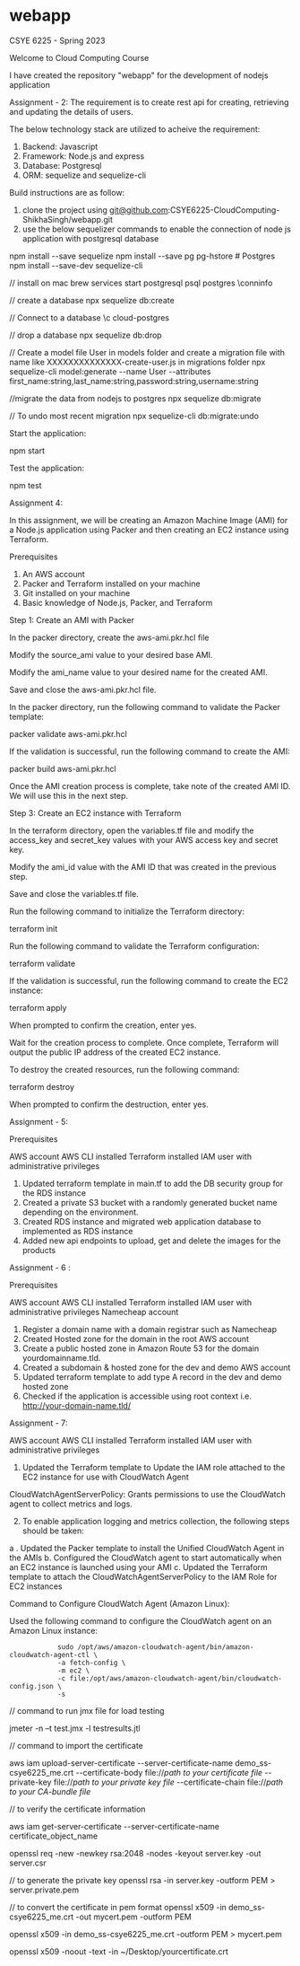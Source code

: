 # webapp
CSYE 6225 - Spring 2023

Welcome to Cloud Computing Course

I have created the repository "webapp" for the development of nodejs application

Assignment - 2:
The requirement is to create rest api for creating, retrieving and updating the details of users.

The below technology stack are utilized to acheive the requirement:

1. Backend: Javascript 
2. Framework: Node.js and express
3. Database: Postgresql
4. ORM: sequelize and sequelize-cli

Build instructions are as follow:

1. clone the project using git@github.com:CSYE6225-CloudComputing-ShikhaSingh/webapp.git 
2. use the below sequelizer commands to enable the connection of node js application with postgresql database

npm install --save sequelize
npm install --save pg pg-hstore # Postgres
npm install --save-dev sequelize-cli


// install on mac
brew services start postgresql
psql postgres
\conninfo


// create a database
npx sequelize db:create

// Connect to a database
\c cloud-postgres

// drop a database
npx sequelize db:drop

// Create a model file User in models folder and create a migration file with name like XXXXXXXXXXXXXX-create-user.js in migrations folder
npx sequelize-cli model:generate --name User --attributes first_name:string,last_name:string,password:string,username:string
 
//migrate the data from nodejs to postgres
npx sequelize db:migrate

// To undo most recent migration
npx sequelize-cli db:migrate:undo

Start the application:

npm start

Test the application:

npm test

Assignment 4:

In this assignment, we will be creating an Amazon Machine Image (AMI) for a Node.js application using Packer and then creating an EC2 instance using Terraform.

Prerequisites

1. An AWS account
2. Packer and Terraform installed on your machine
3. Git installed on your machine
4. Basic knowledge of Node.js, Packer, and Terraform

Step 1: Create an AMI with Packer

In the packer directory, create the aws-ami.pkr.hcl file

Modify the source_ami value to your desired base AMI.

Modify the ami_name value to your desired name for the created AMI.

Save and close the aws-ami.pkr.hcl file.

In the packer directory, run the following command to validate the Packer template:

packer validate aws-ami.pkr.hcl

If the validation is successful, run the following command to create the AMI:

packer build aws-ami.pkr.hcl

Once the AMI creation process is complete, take note of the created AMI ID. We will use this in the next step.

Step 3: Create an EC2 instance with Terraform

In the terraform directory, open the variables.tf file and modify the access_key and secret_key values with your AWS access key and secret key.

Modify the ami_id value with the AMI ID that was created in the previous step.

Save and close the variables.tf file.

Run the following command to initialize the Terraform directory:

terraform init

Run the following command to validate the Terraform configuration:

terraform validate

If the validation is successful, run the following command to create the EC2 instance:

terraform apply

When prompted to confirm the creation, enter yes.

Wait for the creation process to complete. Once complete, Terraform will output the public IP address of the created EC2 instance.

To destroy the created resources, run the following command:

terraform destroy

When prompted to confirm the destruction, enter yes.


Assignment - 5:

Prerequisites

AWS account
AWS CLI installed
Terraform installed
IAM user with administrative privileges


1. Updated terraform template in main.tf to add the DB security group for the RDS instance
2. Created a private S3 bucket with a randomly generated bucket name depending on the environment.
3. Created RDS instance and migrated web application database to implemented as RDS instance
4. Added new api endpoints to upload, get and delete the images for the products

Assignment - 6 :

Prerequisites

AWS account
AWS CLI installed
Terraform installed
IAM user with administrative privileges
Namecheap account

1. Register a domain name with a domain registrar such as Namecheap
2. Created Hosted zone for the domain in the root AWS account
3. Create a public hosted zone in Amazon Route 53 for the domain yourdomainname.tld.
4. Created a subdomain & hosted zone for the dev and demo AWS account
5. Updated terraform template to add type A record in the dev and demo hosted zone
6. Checked if the application is accessible using root context i.e. http://your-domain-name.tld/

Assignment - 7:

AWS account
AWS CLI installed
Terraform installed
IAM user with administrative privileges


1. Updated the Terraform template to Update the IAM role attached to the EC2 instance for use with CloudWatch Agent

CloudWatchAgentServerPolicy: Grants permissions to use the CloudWatch agent to collect metrics and logs.

2. To enable application logging and metrics collection, the following steps should be taken:

a . Updated the Packer template to install the Unified         CloudWatch Agent in the AMIs
b.  Configured the CloudWatch agent to start automatically     when an EC2 instance is launched using your AMI
c.  Updated the Terraform template to attach the            CloudWatchAgentServerPolicy to the IAM Role for EC2 instances

Command to Configure CloudWatch Agent (Amazon Linux):

Used the following command to configure the CloudWatch agent on an Amazon Linux instance:

                sudo /opt/aws/amazon-cloudwatch-agent/bin/amazon-cloudwatch-agent-ctl \
                -a fetch-config \
                -m ec2 \
                -c file:/opt/aws/amazon-cloudwatch-agent/bin/cloudwatch-config.json \
                -s

// command to run jmx file for load testing

jmeter -n –t test.jmx -l testresults.jtl


// command to import the certificate

aws iam upload-server-certificate --server-certificate-name demo_ss-csye6225_me.crt --certificate-body file://*path to your certificate file* --private-key file://*path to your private key file* --certificate-chain file://*path to your CA-bundle file*


// to verify the certificate information

aws iam get-server-certificate --server-certificate-name certificate_object_name

openssl req -new -newkey rsa:2048 -nodes -keyout server.key -out server.csr

// to generate the private key
openssl rsa -in server.key -outform PEM > server.private.pem

// to convert the certificate in pem format
openssl x509 -in demo_ss-csye6225_me.crt -out mycert.pem -outform PEM

openssl x509 -in demo_ss-csye6225_me.crt -outform PEM > mycert.pem

openssl x509 -noout -text -in ~/Desktop/yourcertificate.crt  








